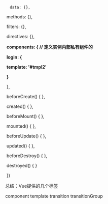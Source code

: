       data: {},

​      methods: {},

​      filters: {},

​      directives: {},

​      **components: { // 定义实例内部私有组件的**

​        **login: {**

​          **template: '#tmpl2'**

​        **}**

​      },

​      beforeCreate() { },

​      created() { },

​      beforeMount() { },

​      mounted() { },

​      beforeUpdate() { },

​      updated() { },

​      beforeDestroy() { },

​      destroyed() { }

​    })

总结：Vue提供的几个标签

component   template   transition   transitionGroup